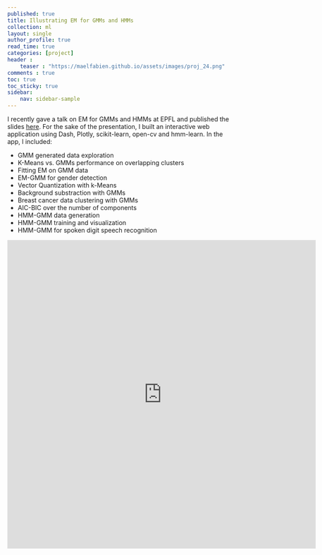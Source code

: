 ```yaml
---
published: true
title: Illustrating EM for GMMs and HMMs
collection: ml
layout: single
author_profile: true
read_time: true
categories: [project]
header :
    teaser : "https://maelfabien.github.io/assets/images/proj_24.png"
comments : true
toc: true
toc_sticky: true
sidebar:
    nav: sidebar-sample
---
```


I recently gave a talk on EM for GMMs and HMMs at EPFL and published the slides [here](https://maelfabien.github.io/machinelearning/GMM/). For the sake of the presentation, I built an interactive web application using Dash, Plotly, scikit-learn, open-cv and hmm-learn. In the app, I included:
- GMM generated data exploration
- K-Means vs. GMMs performance on overlapping clusters
- Fitting EM on GMM data
- EM-GMM for gender detection
- Vector Quantization with k-Means
- Background substraction with GMMs
- Breast cancer data clustering with GMMs
- AIC-BIC over the number of components
- HMM-GMM data generation
- HMM-GMM training and visualization
- HMM-GMM for spoken digit speech recognition

<iframe width="700" height="700" src="https://www.youtube.com/embed/hxr-UijYbpk" frameborder="0" allow="accelerometer; autoplay; encrypted-media; gyroscope; picture-in-picture" allowfullscreen></iframe>

<br>